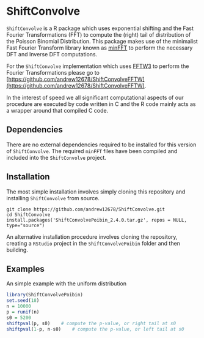 # ShiftConvolve
`ShiftConvolve` is a R package which uses exponential shifting and the Fast Fourier Transformations (FFT) to compute the (right) tail of distribution of the Poisson Binomial Distribution. 
This package makes use of the minimalist Fast Fourier Transform library known as [minFFT](https://github.com/aimukhin/minfft) to perform the necessary DFT and Inverse DFT computations.

For the `ShiftConvolve` implementation which uses [FFTW3](http://www.fftw.org/) to perform the Fourier Transformations please go to [https://github.com/andrew12678/ShiftConvolveFFTW](https://github.com/andrew12678/ShiftConvolveFFTW).

In the interest of speed we all significant computational aspects of our procedure are executed by code written in C and the R code mainly acts as a wrapper around that compiled C code.

## Dependencies

There are no external dependencies required to be installed for this version of `ShiftConvolve`. The required `minFFT` files have been compiled and included into the `ShiftConvolve` project.    

## Installation

The most simple installation involves simply cloning this repository and installing `ShiftConvolve` from source. 

```console
git clone https://github.com/andrew12678/ShiftConvolve.git
cd ShiftConvolve
install.packages('ShiftConvolvePoibin_2.4.0.tar.gz', repos = NULL, type="source")
```

An alternative installation procedure involves cloning the repository, creating a `RStudio` project in the `ShiftConvolvePoibin` folder and then building. 

## Examples

An simple example with the uniform distribution

```R
library(ShiftConvolvePoibin)
set.seed(18)
n = 10000
p = runif(n)
s0 = 5200
shiftpval(p, s0)	# compute the p-value, or right tail at s0
shiftpval(1-p, n-s0)	# compute the p-value, or left tail at s0
```
